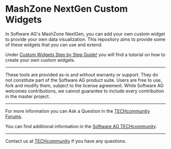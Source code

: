 MashZone NextGen Custom Widgets
===============================

In Software AG's MashZone NextGen, you can add your own custom widget to provide your own data visualization. This repository aims to provide some of these widgets that you can use and extend.

Under [Custom Widgets Step by Step Guide!](https://techcommunity.softwareag.com/pwiki/-/wiki/Main/Custom+Widgets+Step+by+Step+Guide) you will find a tutorial on how to create your own custom widgets.

------------------------------------------------------------------------

These tools are provided as-is and without warranty or support. They do not constitute part of the Software AG product suite. Users are free to use, fork and modify them, subject to the license agreement. While Software AG welcomes contributions, we cannot guarantee to include every contribution in the master project.

------------------------------------------------------------------------
For more information you can Ask a Question in the [TECHcommunity Forums](https://tech.forums.softwareag.com/tags/c/forum/1/apama).

You can find additional information in the [Software AG TECHcommunity](https://tech.forums.softwareag.com/tag/apama).
_________________
Contact us at [TECHcommunity](mailto:technologycommunity@softwareag.com?subject=Github/SoftwareAG) if you have any questions.
